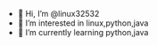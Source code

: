 - 👋 Hi, I’m @linux32532
- 👀 I’m interested in linux,python,java
- 🌱 I’m currently learning python,java


<!---
linux32532/linux32532 is a ✨ special ✨ repository because its `README.md` (this file) appears on your GitHub profile.
You can click the Preview link to take a look at your changes.
--->
